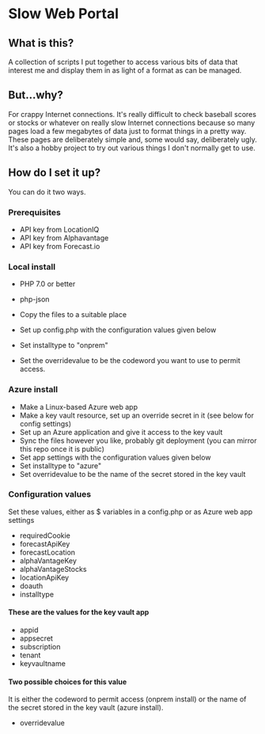 # Slow Web Portal

## What is this?

A collection of scripts I put together to access various bits of data that interest me and display them in as light of a format as can be managed.

## But...why?

For crappy Internet connections.  It's really difficult to check baseball scores or stocks or whatever on really slow Internet connections because so many pages load a few megabytes of data just to format things in a pretty way.  These pages are deliberately simple and, some would say, deliberately ugly.  It's also a hobby project to try out various things I don't normally get to use.

## How do I set it up?

You can do it two ways.

### Prerequisites

* API key from LocationIQ
* API key from Alphavantage
* API key from Forecast.io

### Local install

* PHP 7.0 or better
* php-json

* Copy the files to a suitable place
* Set up config.php with the configuration values given below
* Set installtype to "onprem"
* Set the overridevalue to be the codeword you want to use to permit access.

### Azure install

* Make a Linux-based Azure web app
* Make a key vault resource, set up an override secret in it (see below for config settings)
* Set up an Azure application and give it access to the key vault
* Sync the files however you like, probably git deployment (you can mirror this repo once it is public)
* Set app settings with the configuration values given below
* Set installtype to "azure"
* Set overridevalue to be the name of the secret stored in the key vault

### Configuration values

Set these values, either as $ variables in a config.php or as Azure web app settings

* requiredCookie
* forecastApiKey
* forecastLocation
* alphaVantageKey
* alphaVantageStocks
* locationApiKey
* doauth
* installtype

#### These are the values for the key vault app

* appid
* appsecret
* subscription
* tenant
* keyvaultname

#### Two possible choices for this value

It is either the codeword to permit access (onprem install) or the name of the secret stored in the key vault (azure install).

* overridevalue